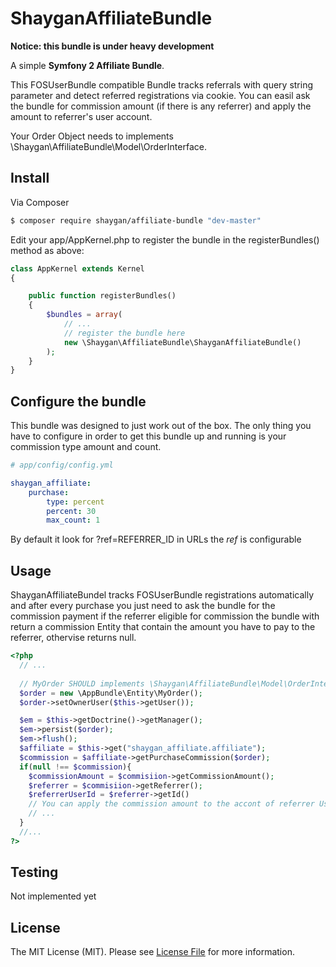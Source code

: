 ShayganAffiliateBundle
===================
**Notice: this bundle is under heavy development**

A simple **Symfony 2 Affiliate Bundle**.

This FOSUserBundle compatible Bundle tracks referrals with query string 
parameter and detect referred registrations via cookie. You can easil ask
the bundle for commission amount (if there is any referrer) and apply the amount
to referrer's user account. 

Your Order Object needs to implements \Shaygan\AffiliateBundle\Model\OrderInterface.


## Install

Via Composer

``` bash
$ composer require shaygan/affiliate-bundle "dev-master"
```

Edit your app/AppKernel.php to register the bundle in the registerBundles() method as above:


```php
class AppKernel extends Kernel
{

    public function registerBundles()
    {
        $bundles = array(
            // ...
            // register the bundle here
            new \Shaygan\AffiliateBundle\ShayganAffiliateBundle()
        );
    }
}
```

## Configure the bundle

This bundle was designed to just work out of the box. The only thing you have to configure in order to get this bundle up and running is your commission type amount and count.

```yaml
# app/config/config.yml

shaygan_affiliate:
    purchase:
        type: percent
        percent: 30
        max_count: 1
```
By default it look for ?ref=REFERRER_ID in URLs the *ref* is configurable

## Usage

ShayganAffiliateBundel tracks FOSUserBundle registrations automatically and after every purchase you just need to ask the bundle for the commission payment if the referrer eligible for commission the bundle with return a commission Entity that contain the amount you have to pay to the referrer, othervise returns null.


```php
<?php
  // ...
  
  // MyOrder SHOULD implements \Shaygan\AffiliateBundle\Model\OrderInterface
  $order = new \AppBundle\Entity\MyOrder();
  $order->setOwnerUser($this->getUser());

  $em = $this->getDoctrine()->getManager();
  $em->persist($order);
  $em->flush();
  $affiliate = $this->get("shaygan_affiliate.affiliate");
  $commission = $affiliate->getPurchaseCommission($order);
  if(null !== $commission){
    $commissionAmount = $commisiion->getCommissionAmount();
    $referrer = $commisiion->getReferrer();
    $referrerUserId = $referrer->getId()
    // You can apply the commission amount to the accont of referrer User here
    // ...
  }
  //...
?>
```

## Testing

Not implemented yet

## License

The MIT License (MIT). Please see [License File](LICENSE.md) for more information.

